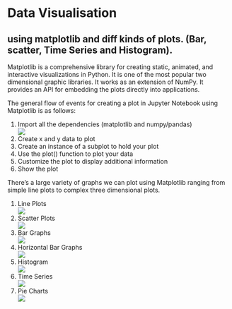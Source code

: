 # Data Visualisation
## using matplotlib and diff kinds of plots. (Bar, scatter, Time Series and Histogram).
Matplotlib is a comprehensive library for creating static, animated, and interactive visualizations in Python. It is one of the most popular two dimensional graphic libraries. It works as an extension of NumPy. It provides an API for embedding the plots directly into applications.

The general flow of events for creating a plot in Jupyter Notebook using Matplotlib is as follows:
<ol>
  <li>Import all the dependencies (matplotlib and numpy/pandas)</li>
  <img src="/pictures/2.1.png"></img>
  <li>Create x and y data to plot</li>
  <li>Create an instance of a subplot to hold your plot</li>
  <li>Use the plot() function to plot your data</li>
  <li>Customize the plot to display additional information</li>
  <li>Show the plot</li>
</ol>

There’s a large variety of graphs we can plot using Matplotlib ranging from simple line plots to complex three dimensional plots.
<ol>
  <li>Line Plots</li>
  <img src="/pictures/2.2.png"></img>
  <li>Scatter Plots</li>
  <img src="/pictures/2.3.png"></img>
  <li>Bar Graphs</li>
  <img src="/pictures/2.4.png"></img>
  <li>Horizontal Bar Graphs</li>
  <img src="/pictures/2.5.png"></img>
  <li>Histogram</li>
  <img src="/pictures/2.6.png"></img>
  <li>Time Series</li>
  <img src="/pictures/2.7.png"></img>
  <li>Pie Charts</li>
  <img src="/pictures/2.8.png"></img>
</ol>
